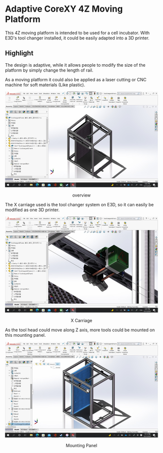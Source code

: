 # Adaptive CoreXY 4Z Moving Platform

This 4Z moving platform is intended to be used for a cell incubator. With E3D's tool changer installed, it could be 
easily adapted into a 3D printer.

## Highlight

The design is adaptive, while it allows people to modify the size of the platform by simply change the length of rail.

As a moving platform it could also be applied as a laser cutting or CNC machine for soft materials (Like plastic).

![Frame Overview](/apps/article_browser/markdown_directory/Article3/FrameOverview.jpg "Frame Overview")
<center>overview</center>

The X carriage used is the tool changer system on E3D, so it can easily be modified as one 3D printer.

![X Carriage](/apps/article_browser/markdown_directory/Article3/ToolHead.jpg "X Carriage")
<center>X Carriage</center>

As the tool head could move along Z axis, more tools could be mounted on this mounting panel.

![Mounting Panel](/apps/article_browser/markdown_directory/Article3/MountingPanel.jpg "Mounting Panel")
<center>Mounting Panel</center>